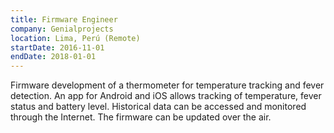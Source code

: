 ```yaml
---
title: Firmware Engineer
company: Genialprojects
location: Lima, Perú (Remote)
startDate: 2016-11-01
endDate: 2018-01-01
---
```


Firmware development of a thermometer for temperature tracking and fever detection. An app for Android and iOS allows tracking of temperature, fever status and battery level. Historical data can be accessed and monitored through the Internet. The firmware can be updated over the air.
